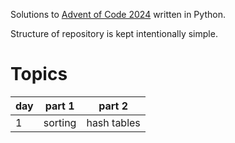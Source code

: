 Solutions to [Advent of Code 2024](https://adventofcode.com/2024/) written in Python.

Structure of repository is kept intentionally simple.

# Topics
day | part 1 | part 2
-|-|-
1 | sorting | hash tables
